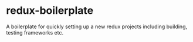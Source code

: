 # redux-boilerplate
A boilerplate for quickly setting up a new redux projects including building, testing frameworks etc.
